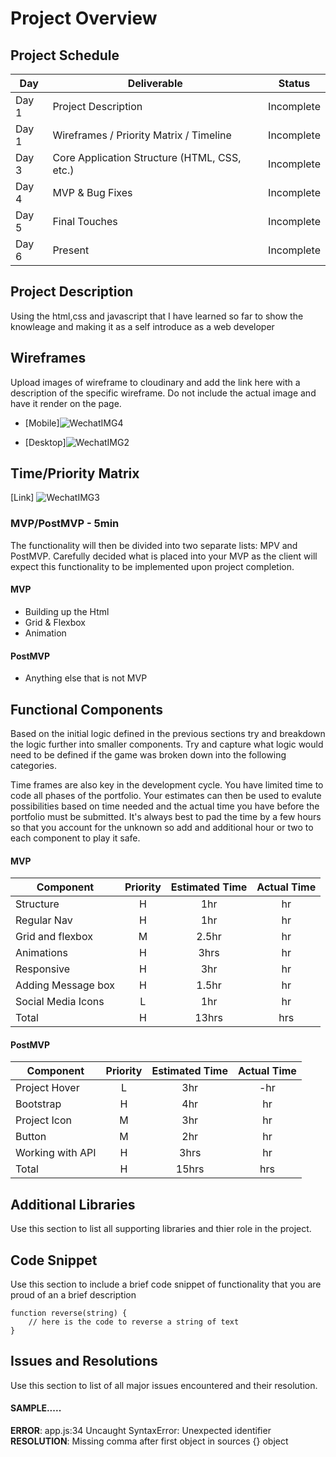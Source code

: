 # Project Overview

## Project Schedule

|  Day | Deliverable | Status
|---|---| ---|
|Day 1| Project Description | Incomplete
|Day 1| Wireframes / Priority Matrix / Timeline | Incomplete
|Day 3| Core Application Structure (HTML, CSS, etc.) | Incomplete
|Day 4| MVP & Bug Fixes | Incomplete
|Day 5| Final Touches | Incomplete
|Day 6| Present | Incomplete


## Project Description

Using the html,css and javascript that I have learned so far to show the knowleage and making it as a self introduce as a web developer


## Wireframes

Upload images of wireframe to cloudinary and add the link here with a description of the specific wireframe. Do not include the actual image and have it render on the page.  

- [Mobile]![WechatIMG4](https://user-images.githubusercontent.com/92180822/136822210-7fbef461-6db7-4ff7-8d4d-2b834e0fde54.jpeg)

- [Desktop]![WechatIMG2](https://user-images.githubusercontent.com/92180822/136822274-409c4fa8-b08e-4ae8-9394-72b69aabb49c.jpeg)



## Time/Priority Matrix 

[Link]
![WechatIMG3](https://user-images.githubusercontent.com/92180822/136822313-b7e72fae-49fc-47ac-b182-e1ed91f22e57.jpeg)


### MVP/PostMVP - 5min

The functionality will then be divided into two separate lists: MPV and PostMVP.  Carefully decided what is placed into your MVP as the client will expect this functionality to be implemented upon project completion.  

#### MVP 

- Building up the Html 
- Grid & Flexbox
- Animation

#### PostMVP 

- Anything else that is not MVP

## Functional Components

Based on the initial logic defined in the previous sections try and breakdown the logic further into smaller components.  Try and capture what logic would need to be defined if the game was broken down into the following categories.

Time frames are also key in the development cycle.  You have limited time to code all phases of the portfolio. Your estimates can then be used to evalute possibilities based on time needed and the actual time you have before the portfolio must be submitted. It's always best to pad the time by a few hours so that you account for the unknown so add and additional hour or two to each component to play it safe.

#### MVP
| Component | Priority | Estimated Time | Actual Time |
| --- | :---: |  :---: | :---: | 
| Structure | H | 1hr | hr |
| Regular Nav | H | 1hr | hr |  
| Grid and flexbox| M | 2.5hr | hr| 
| Animations | H | 3hrs|  hr | 
| Responsive | H | 3hr | hr | hr |
| Adding Message box | H | 1.5hr|  hr | 
| Social Media Icons | L | 1hr |  hr |
| Total | H | 13hrs| hrs |

#### PostMVP
| Component | Priority | Estimated Time | Actual Time |
| --- | :---: |  :---: | :---: | 
| Project Hover | L | 3hr | -hr | hr |
| Bootstrap | H | 4hr | hr |
| Project Icon| M | 3hr | hr |
| Button| M | 2hr | hr |
| Working with API | H | 3hrs|  hr |
| Total | H | 15hrs| hrs |

## Additional Libraries
 Use this section to list all supporting libraries and thier role in the project. 

## Code Snippet

Use this section to include a brief code snippet of functionality that you are proud of an a brief description  

```
function reverse(string) {
	// here is the code to reverse a string of text
}
```

## Issues and Resolutions
 Use this section to list of all major issues encountered and their resolution.

#### SAMPLE.....
**ERROR**: app.js:34 Uncaught SyntaxError: Unexpected identifier                                
**RESOLUTION**: Missing comma after first object in sources {} object
